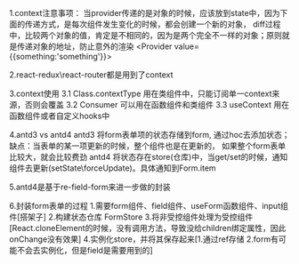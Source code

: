 
1.context注意事项：
当provider传递的是对象的时候，应该放到state中，因为下面的传递方式，是每次组件发生变化的时候，都会创建一个新的对象，
diff过程中，比较两个对象的值，肯定是不相同的，因为是两个完全不一样的对象；原则就是传递对象的地址，防止意外的渲染
<Provider value={{something:'something'}}>

2.react-redux\react-router都是用到了context

3.context使用
3.1 Class.contextType 用在类组件中，只能订阅单一context来源，否则会覆盖
3.2 Consumer 可以用在函数组件和类组件
3.3 useContext 用在函数组件或者自定义hooks中

4.antd3 vs antd4
antd3 将form表单项的状态存储到form, 通过hoc去添加状态；缺点：当表单的某一项更新的时候，整个组件也是在更新的，
如果整个form表单比较大，就会比较费劲
antd4 将状态存在store(仓库)中，当get/set的时候，通知组件去更新(setState\forceUpdate)。具体通知到Form.item

5.antd4是基于re-field-form来进一步做的封装

6.封装form表单的过程
    1.需要form组件、field组件、useForm函数组件、input组件[搭架子] 
    2.构建状态仓库 FormStore
    3.将非受控组件处理为受控组件[React.cloneElement的时候，没有调用方法，导致没给children绑定属性，因此onChange没有效果]
    4.实例化store，并将其保存起来[1.通过ref存储 2.form有可能不会去实例化，但是field是需要用到的]
